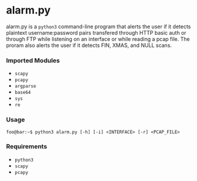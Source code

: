 # alarm.py

alarm.py is a `python3` command-line program that alerts the user if 
it detects plaintext username:password pairs transfered through HTTP
basic auth or through FTP while listening on an interface or while 
reading a pcap file. The proram also alerts the user if it detects 
FIN, XMAS, and NULL scans.

### Imported Modules
- `scapy`
- `pcapy`
- `argparse`
- `base64`
- `sys`
- `re`

### Usage
```
foo@bar:~$ python3 alarm.py [-h] [-i] <INTERFACE> [-r] <PCAP_FILE>
```

### Requirements
- `python3`
- `scapy`
- `pcapy`
